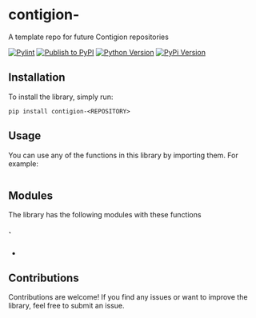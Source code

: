 # contigion-<REPOSITORY>
A template repo for future Contigion repositories

[![Pylint](https://github.com/Contigion/<REPOSITORY>/actions/workflows/pylint.yml/badge.svg?branch=main)](https://github.com/Contigion/<REPOSITORY>/actions/workflows/pylint.yml)
[![Publish to PyPI](https://github.com/Contigion/<REPOSITORY>/actions/workflows/publish.yml/badge.svg?branch=main)](https://github.com/Contigion/<REPOSITORY>/actions/workflows/publish.yml)
[![Python Version](https://img.shields.io/pypi/pyversions/contigion-<REPOSITORY>?style=flat)](https://pypi.org/project/contigion-<REPOSITORY>/)
[![PyPi Version](https://img.shields.io/pypi/v/contigion-<REPOSITORY>?style=flat)](https://pypi.org/project/contigion-<REPOSITORY>/)

## Installation
To install the library, simply run:

`
pip install contigion-<REPOSITORY>
`

## Usage
You can use any of the functions in this library by importing them. For example:


``` python

```

## Modules
The library has the following modules with these functions

### `
  - 



## Contributions

Contributions are welcome! 
If you find any issues or want to improve the library, feel free to submit an issue.
